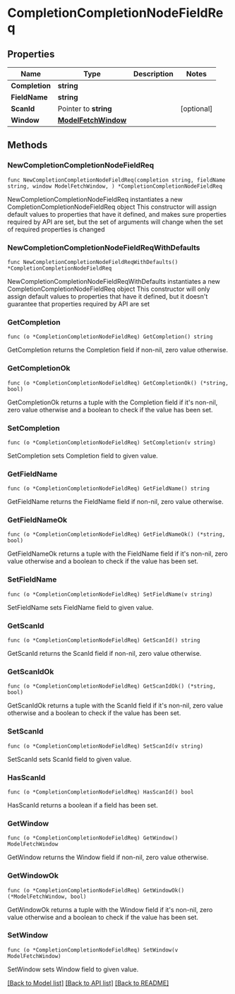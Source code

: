 # CompletionCompletionNodeFieldReq

## Properties

Name | Type | Description | Notes
------------ | ------------- | ------------- | -------------
**Completion** | **string** |  | 
**FieldName** | **string** |  | 
**ScanId** | Pointer to **string** |  | [optional] 
**Window** | [**ModelFetchWindow**](ModelFetchWindow.md) |  | 

## Methods

### NewCompletionCompletionNodeFieldReq

`func NewCompletionCompletionNodeFieldReq(completion string, fieldName string, window ModelFetchWindow, ) *CompletionCompletionNodeFieldReq`

NewCompletionCompletionNodeFieldReq instantiates a new CompletionCompletionNodeFieldReq object
This constructor will assign default values to properties that have it defined,
and makes sure properties required by API are set, but the set of arguments
will change when the set of required properties is changed

### NewCompletionCompletionNodeFieldReqWithDefaults

`func NewCompletionCompletionNodeFieldReqWithDefaults() *CompletionCompletionNodeFieldReq`

NewCompletionCompletionNodeFieldReqWithDefaults instantiates a new CompletionCompletionNodeFieldReq object
This constructor will only assign default values to properties that have it defined,
but it doesn't guarantee that properties required by API are set

### GetCompletion

`func (o *CompletionCompletionNodeFieldReq) GetCompletion() string`

GetCompletion returns the Completion field if non-nil, zero value otherwise.

### GetCompletionOk

`func (o *CompletionCompletionNodeFieldReq) GetCompletionOk() (*string, bool)`

GetCompletionOk returns a tuple with the Completion field if it's non-nil, zero value otherwise
and a boolean to check if the value has been set.

### SetCompletion

`func (o *CompletionCompletionNodeFieldReq) SetCompletion(v string)`

SetCompletion sets Completion field to given value.


### GetFieldName

`func (o *CompletionCompletionNodeFieldReq) GetFieldName() string`

GetFieldName returns the FieldName field if non-nil, zero value otherwise.

### GetFieldNameOk

`func (o *CompletionCompletionNodeFieldReq) GetFieldNameOk() (*string, bool)`

GetFieldNameOk returns a tuple with the FieldName field if it's non-nil, zero value otherwise
and a boolean to check if the value has been set.

### SetFieldName

`func (o *CompletionCompletionNodeFieldReq) SetFieldName(v string)`

SetFieldName sets FieldName field to given value.


### GetScanId

`func (o *CompletionCompletionNodeFieldReq) GetScanId() string`

GetScanId returns the ScanId field if non-nil, zero value otherwise.

### GetScanIdOk

`func (o *CompletionCompletionNodeFieldReq) GetScanIdOk() (*string, bool)`

GetScanIdOk returns a tuple with the ScanId field if it's non-nil, zero value otherwise
and a boolean to check if the value has been set.

### SetScanId

`func (o *CompletionCompletionNodeFieldReq) SetScanId(v string)`

SetScanId sets ScanId field to given value.

### HasScanId

`func (o *CompletionCompletionNodeFieldReq) HasScanId() bool`

HasScanId returns a boolean if a field has been set.

### GetWindow

`func (o *CompletionCompletionNodeFieldReq) GetWindow() ModelFetchWindow`

GetWindow returns the Window field if non-nil, zero value otherwise.

### GetWindowOk

`func (o *CompletionCompletionNodeFieldReq) GetWindowOk() (*ModelFetchWindow, bool)`

GetWindowOk returns a tuple with the Window field if it's non-nil, zero value otherwise
and a boolean to check if the value has been set.

### SetWindow

`func (o *CompletionCompletionNodeFieldReq) SetWindow(v ModelFetchWindow)`

SetWindow sets Window field to given value.



[[Back to Model list]](../README.md#documentation-for-models) [[Back to API list]](../README.md#documentation-for-api-endpoints) [[Back to README]](../README.md)


